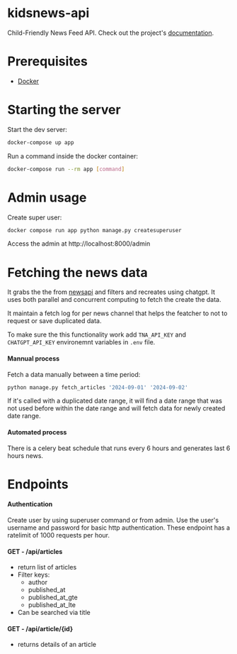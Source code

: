 # kidsnews-api


Child-Friendly News Feed API. Check out the project's [documentation](http://mdamire.github.io/kidsnews-api/).

# Prerequisites

- [Docker](https://docs.docker.com/docker-for-mac/install/)  


# Starting the server

Start the dev server:
```bash
docker-compose up app
```

Run a command inside the docker container:

```bash
docker-compose run --rm app [command]
```

# Admin usage
Create super user:
```bash
docker compose run app python manage.py createsuperuser
```

Access the admin at http://localhost:8000/admin


# Fetching the news data
It grabs the the from [newsapi](https://newsapi.org/docs/endpoints/everything) and filters and recreates using chatgpt. 
It uses both parallel and concurrent computing to fetch the create the data.

It maintain a fetch log for per news channel that helps the featcher to not to request or save duplicated data.


To make sure the this functionality work add `TNA_API_KEY` and `CHATGPT_API_KEY` environemnt variables in `.env` file.

#### Mannual process

Fetch a data manually between a time period:
```bash
python manage.py fetch_articles '2024-09-01' '2024-09-02'
```
If it's called with a duplicated date range, it will find a date range that was not used before within the date range and will fetch data for newly created date range.

#### Automated process
There is a celery beat schedule that runs every 6 hours and generates last 6 hours news.

# Endpoints
#### Authentication
Create user by using superuser command or from admin. Use the user's username and password for basic http authentication.
These endpoint has a ratelimit of 1000 requests per hour.

#### GET - /api/articles
- return list of articles
- Filter keys:
    - author
    - published_at
    - published_at_gte
    - published_at_lte
- Can be searched via title

#### GET - /api/article/{id}
- returns details of an article
